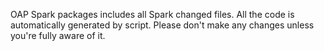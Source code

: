 OAP Spark packages includes all Spark changed files. All the code is automatically generated by script.
Please don't make any changes unless you're fully aware of it.